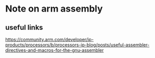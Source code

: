 Note on arm assembly
====================


useful links
------------

https://community.arm.com/developer/ip-products/processors/b/processors-ip-blog/posts/useful-assembler-directives-and-macros-for-the-gnu-assembler
